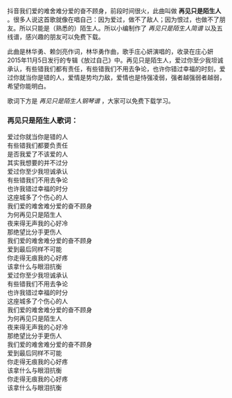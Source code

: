 

抖音我们爱的难舍难分爱的奋不顾身，前段时间很火，此曲叫做 **再见只是陌生人**
。很多人说这首歌就像在唱自己：因为爱过，做不了敌人；因为恨过，也做不了朋友。所以只能是（熟悉的）陌生人。所以小编制作了 _再见只是陌生人简谱_
以及五线谱，感兴趣的朋友可以免费下载。

此曲是林华勇、赖剑亮作词，林华勇作曲，歌手庄心妍演唱的，收录在庄心妍2015年11月5日发行的专辑《放过自己》中。再见只是陌生人，爱过你至少我坦诚承认，有些错我们都有责任，有些错我们不用去争论，也许你错过幸福的时刻，爱过你就当你是错的人，爱情是势均力敌，爱情也是恃强凌弱，强者越强弱者越弱，希望你能明白。

歌词下方是 _再见只是陌生人钢琴谱_ ，大家可以免费下载学习。

### 再见只是陌生人歌词：

爱过你就当你是错的人  
有些错我们都要负责任  
是否我爱了不该爱的人  
其实我想要的并不过分  
爱过你至少我坦诚承认  
有些错我们不用去争论  
也许我错过幸福的时分  
这座城多了个伤心的人  
我们爱的难舍难分爱的奋不顾身  
为何再见只是陌生人  
夜来得无声我的心好冷  
那绝望比分手更伤人  
我们爱的难舍难分爱的奋不顾身  
爱到最后同样不可能  
你走得无痕我的心好疼  
该拿什么与眼泪抗衡  
爱过你至少我坦诚承认  
有些错我们不用去争论  
也许我错过幸福的时分  
这座城多了个伤心的人  
我们爱的难舍难分爱的奋不顾身  
为何再见只是陌生人  
夜来得无声我的心好冷  
那绝望比分手更伤人  
我们爱的难舍难分爱的奋不顾身  
爱到最后同样不可能  
你走得无痕我的心好疼  
该拿什么与眼泪抗衡  
你走得无痕我的心好疼  
该拿什么与眼泪抗衡

